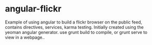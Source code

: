 # angular-flickr
Example of using angular to build a flickr browser on the public feed, contains directives, services, karma testing. Initially created using the yeoman angular generator. use grunt build to compile, or grunt serve to view in a webpage..
